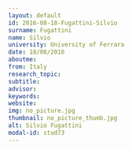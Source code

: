 ```yaml
---
layout: default 
id: 2016-08-18-Fugattini-Silvio
surname: Fugattini
name: Silvio
university: University of Ferrara
date: 18/08/2016
aboutme: 
from: Italy
research_topic: 
subtitle: 
advisor: 
keywords: 
website: 
img: no_picture.jpg
thumbnail: no_picture_thumb.jpg
alt: Silvio Fugattini
modal-id: stud73
---
```

